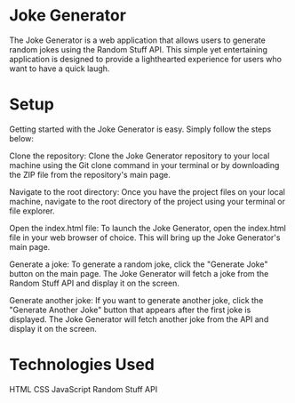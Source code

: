 # Joke Generator

The Joke Generator is a web application that allows users to generate random jokes using the Random Stuff API. This simple yet entertaining application is designed to provide a lighthearted experience for users who want to have a quick laugh.

# Setup

Getting started with the Joke Generator is easy. Simply follow the steps below:

Clone the repository: Clone the Joke Generator repository to your local machine using the Git clone command in your terminal or by downloading the ZIP file from the repository's main page.

Navigate to the root directory: Once you have the project files on your local machine, navigate to the root directory of the project using your terminal or file explorer.

Open the index.html file: To launch the Joke Generator, open the index.html file in your web browser of choice. This will bring up the Joke Generator's main page.

Generate a joke: To generate a random joke, click the "Generate Joke" button on the main page. The Joke Generator will fetch a joke from the Random Stuff API and display it on the screen.

Generate another joke: If you want to generate another joke, click the "Generate Another Joke" button that appears after the first joke is displayed. The Joke Generator will fetch another joke from the API and display it on the screen.

# Technologies Used

HTML
CSS
JavaScript
Random Stuff API
